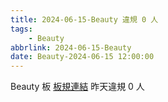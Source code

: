 ```yaml
---
title: 2024-06-15-Beauty 違規 0 人
tags:
    - Beauty
abbrlink: 2024-06-15-Beauty
date: Beauty-2024-06-15 12:00:00
---
```

Beauty 板 [板規連結](https://www.ptt.cc/bbs/Beauty/M.1630069980.A.84B.html)
昨天違規 0 人
